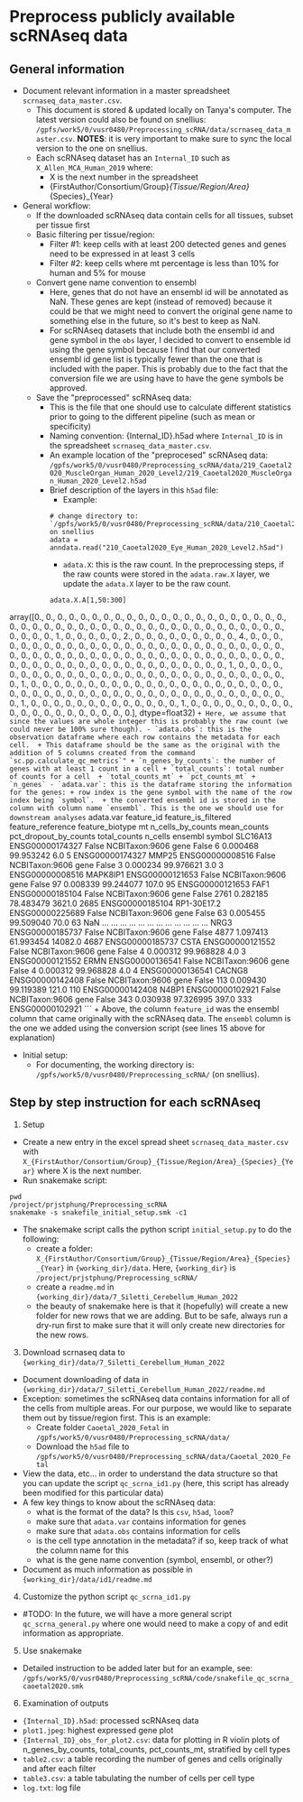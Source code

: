 # Preprocess publicly available scRNAseq data
## General information
- Document relevant information in a master spreadsheet `scrnaseq_data_master.csv`. 
  - This document is stored & updated locally on Tanya's computer. The latest version could also be found on snellius: `/gpfs/work5/0/vusr0480/Preprocessing_scRNA/data/scrnaseq_data_master.csv`. **NOTES**: it is very important to make sure to sync the local version to the one on snellius.
  - Each scRNAseq dataset has an `Internal_ID` such as `X_Allen_MCA_Human_2019` where:
    - X is the next number in the spreadsheet
    - {FirstAuthor/Consortium/Group}_{Tissue/Region/Area}_{Species}_{Year}
- General workflow:
  - If the downloaded scRNAseq data contain cells for all tissues, subset per tissue first
  - Basic filtering per tissue/region:
    - Filter #1: keep cells with at least 200 detected genes and genes need to be expressed in at least 3 cells
    - Filter #2: keep cells where mt percentage is less than 10% for human and 5% for mouse
  - Convert gene name convention to ensembl
    - Here, genes that do not have an ensembl id will be annotated as NaN. These genes are kept (instead of removed) because it could be that we might need to convert the original gene name to something else in the future, so it's best to keep as NaN.
    - For scRNAseq datasets that include both the ensembl id and gene symbol in the `obs` layer, I decided to convert to ensemble id using the gene symbol because I find that our converted ensembl id gene list is typically fewer than the one that is included with the paper. This is probably due to the fact that the conversion file we are using have to have the gene symbols be approved. 
  - Save the "preprocessed" scRNAseq data:
    - This is the file that one should use to calculate different statistics prior to going to the different pipeline (such as mean or specificity)
    - Naming convention: {Internal_ID}.h5ad where `Internal_ID` is in the spreadsheet `scrnaseq_data_master.csv`.
    - An example location of the "preprocesed" scRNAseq data: `/gpfs/work5/0/vusr0480/Preprocessing_scRNA/data/219_Caoetal2020_MuscleOrgan_Human_2020_Level2/219_Caoetal2020_MuscleOrgan_Human_2020_Level2.h5ad`
    - Brief description of the layers in this `h5ad` file:
      - Example:
      ```
      # change directory to: `/gpfs/work5/0/vusr0480/Preprocessing_scRNA/data/210_Caoetal2020_Eye_Human_2020_Level2/` on snellius
      adata = anndata.read("210_Caoetal2020_Eye_Human_2020_Level2.h5ad")
      ```
      - `adata.X`: this is the raw count. In the preprocessing steps, if the raw counts were stored in the `adata.raw.X` layer, we update the `adata.X` layer to be the raw count.
      ```
      adata.X.A[1,50:300]
array([0., 0., 0., 0., 0., 0., 0., 0., 0., 0., 0., 0., 0., 0., 0., 0., 0.,
       0., 0., 0., 0., 0., 0., 0., 0., 0., 0., 0., 0., 0., 0., 0., 0., 0.,
       0., 0., 0., 0., 0., 0., 0., 0., 0., 0., 0., 0., 0., 0., 0., 0., 1.,
       0., 0., 0., 0., 0., 2., 0., 0., 0., 0., 0., 0., 0., 0., 0., 4., 0.,
       0., 0., 0., 0., 0., 0., 0., 0., 0., 0., 0., 0., 0., 0., 0., 0., 0.,
       0., 0., 0., 0., 0., 0., 0., 0., 0., 0., 0., 0., 0., 0., 0., 0., 0.,
       0., 0., 0., 0., 0., 0., 0., 0., 0., 0., 0., 0., 0., 0., 0., 0., 0.,
       0., 0., 0., 0., 0., 0., 0., 0., 0., 0., 0., 0., 0., 0., 0., 0., 0.,
       0., 1., 0., 0., 0., 0., 0., 0., 0., 0., 0., 0., 0., 0., 0., 0., 0.,
       0., 0., 0., 0., 0., 0., 0., 0., 0., 0., 0., 0., 0., 0., 1., 0., 0.,
       0., 0., 0., 0., 0., 0., 0., 0., 0., 0., 0., 0., 0., 0., 0., 0., 0.,
       0., 0., 0., 0., 0., 0., 0., 0., 0., 0., 0., 0., 0., 0., 0., 0., 0.,
       0., 0., 0., 0., 0., 0., 0., 0., 0., 0., 0., 1., 0., 0., 0., 0., 0.,
       0., 0., 0., 0., 0., 0., 0., 0., 1., 0., 0., 0., 0., 0., 0., 0., 0.,
       0., 0., 0., 0., 0., 0., 0., 0., 0., 0., 0., 0.], dtype=float32)
      ```
        + Here, we assume that since the values are whole integer this is probably the raw count (we could never be 100% sure though).
      - `adata.obs`: this is the observation dataframe where each row contains the metadata for each cell. 
        + This dataframe should be the same as the original with the addition of 5 columns created from the command `sc.pp.calculate_qc_metrics`"
          + `n_genes_by_counts`: the number of genes with at least 1 count in a cell
          + `total_counts`: total number of counts for a cell 
          + `total_counts_mt`
          + `pct_counts_mt`
          + `n_genes`
      - `adata.var`: this is the dataframe storing the information for the genes:
        + row index is the gene symbol with the name of the row index being `symbol`. 
        + the converted ensembl id is stored in the column with column name `ensembl`. This is the one we should use for downstream analyses
        ```
        adata.var
                  feature_id  feature_is_filtered feature_reference feature_biotype     mt  n_cells_by_counts  mean_counts  pct_dropout_by_counts  total_counts  n_cells          ensembl
symbol
SLC16A13     ENSG00000174327                False    NCBITaxon:9606            gene  False                  6     0.000468              99.953242           6.0        5  ENSG00000174327
MMP25        ENSG00000008516                False    NCBITaxon:9606            gene  False                  3     0.000234              99.976621           3.0        3  ENSG00000008516
MAPK8IP1     ENSG00000121653                False    NCBITaxon:9606            gene  False                 97     0.008339              99.244077         107.0       95  ENSG00000121653
FAF1         ENSG00000185104                False    NCBITaxon:9606            gene  False               2761     0.282185              78.483479        3621.0     2685  ENSG00000185104
RP1-30E17.2  ENSG00000225689                False    NCBITaxon:9606            gene  False                 63     0.005455              99.509040          70.0       63              NaN
...                      ...                  ...               ...             ...    ...                ...          ...                    ...           ...      ...              ...
NRG3         ENSG00000185737                False    NCBITaxon:9606            gene  False               4877     1.097413              61.993454       14082.0     4687  ENSG00000185737
CSTA         ENSG00000121552                False    NCBITaxon:9606            gene  False                  4     0.000312              99.968828           4.0        3  ENSG00000121552
ERMN         ENSG00000136541                False    NCBITaxon:9606            gene  False                  4     0.000312              99.968828           4.0        4  ENSG00000136541
CACNG8       ENSG00000142408                False    NCBITaxon:9606            gene  False                113     0.009430              99.119389         121.0      110  ENSG00000142408
N4BP1        ENSG00000102921                False    NCBITaxon:9606            gene  False                343     0.030938              97.326995         397.0      333  ENSG00000102921
        ```
        + Above, the column `feature_id` was the ensembl column that came originally with the scRNAseq data. The `ensembl` column is the one we added using the conversion script (see lines 15 above for explanation)

- Initial setup:
  - For documenting, the working directory is: `/gpfs/work5/0/vusr0480/Preprocessing_scRNA/` (on snellius).


## Step by step instruction for each scRNAseq
1. Setup
- Create a new entry in the excel spread sheet `scrnaseq_data_master.csv` with `X_{FirstAuthor/Consortium/Group}_{Tissue/Region/Area}_{Species}_{Year}` where X is the next number.
- Run snakemake script:
```
pwd
/project/prjstphung/Preprocessing_scRNA
snakemake -s snakefile_initial_setup.smk -c1
```
- The snakemake script calls the python script `initial_setup.py` to do the following:
  + create a folder: `X_{FirstAuthor/Consortium/Group}_{Tissue/Region/Area}_{Species}_{Year}` in `{working_dir}/data`. Here, `{working_dir}` is `/project/prjstphung/Preprocessing_scRNA/`
  + create a `readme.md` in `{working_dir}/data/7_Siletti_Cerebellum_Human_2022`
  + the beauty of snakemake here is that it (hopefully) will create a new folder for new rows that we are adding. But to be safe, always run a dry-run first to make sure that it will only create new directories for the new rows. 

3. Download scrnaseq data to `{working_dir}/data/7_Siletti_Cerebellum_Human_2022`
- Document downloading of data in `{working_dir}/data/7_Siletti_Cerebellum_Human_2022/readme.md`
- Exception: sometimes the scRNAseq data contains information for all of the cells from multiple areas. For our purpose, we would like to separate them out by tissue/region first. This is an example:
  + Create folder `Caoetal_2020_Fetal` in `/gpfs/work5/0/vusr0480/Preprocessing_scRNA/data/`
  + Download the `h5ad` file to `/gpfs/work5/0/vusr0480/Preprocessing_scRNA/data/Caoetal_2020_Fetal`
- View the data, etc... in order to understand the data structure so that you can update the script `qc_scrna_id1.py` (here, this script has already been modified for this particular data)
- A few key things to know about the scRNAseq data:
    + what is the format of the data? Is this `csv`, `h5ad`, `loom`? 
    + make sure that `adata.var` contains information for genes
    + make sure that `adata.obs` contains information for cells 
    + is the cell type annotation in the metadata? if so, keep track of what the column name for this
    + what is the gene name convention (symbol, ensembl, or other?)
- Document as much information as possible in `{working_dir}/data/id1/readme.md`
  
4. Customize the python script `qc_scrna_id1.py` 
- #TODO: In the future, we will have a more general script `qc_scrna_general.py` where one would need to make a copy of and edit information as appropriate.

5. Use snakemake 
- Detailed instruction to be added later but for an example, see: `/gpfs/work5/0/vusr0480/Preprocessing_scRNA/code/snakefile_qc_scrna_caoetal2020.smk`

6. Examination of outputs
- `{Internal_ID}.h5ad`: processed scRNAseq data
- `plot1.jpeg`: highest expressed gene plot
- `{Internal_ID}_obs_for_plot2.csv`: data for plotting in R violin plots of n_genes_by_counts, total_counts, pct_counts_mt, stratified by cell types
- `table2.csv`: a table recording the number of genes and cells originally and after each filter
- `table3.csv`: a table tabulating the number of cells per cell type
- `log.txt`: log file